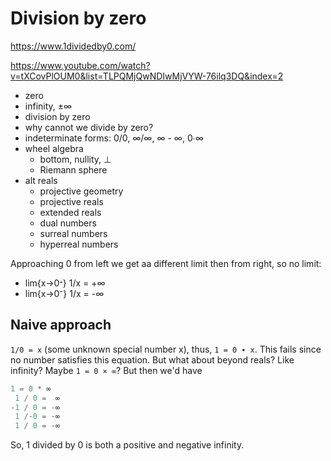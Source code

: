# Division by zero

https://www.1dividedby0.com/

https://www.youtube.com/watch?v=tXCovPlOUM0&list=TLPQMjQwNDIwMjVYW-76ilq3DQ&index=2


- zero
- infinity, ±∞
- division by zero
- why cannot we divide by zero?
- indeterminate forms: 0/0, ∞/∞, ∞ - ∞, 0∙∞
- wheel algebra
  - bottom, nullity, ⊥
  - Riemann sphere
- alt reals
  - projective geometry
  - projective reals
  - extended reals
  - dual numbers
  - surreal numbers
  - hyperreal numbers



Approaching 0 from left we get aa different limit then from right, so no limit:
- lim{x→0ᐩ} 1/x = +∞
- lim{x→0⁻} 1/x = -∞

## Naive approach

`1/0 = x` (some unknown special number x), thus, `1 = 0 ∙ x`. This fails since no number satisfies this equation. But what about beyond reals? Like infinity? Maybe `1 = 0 × ∞`? But then we'd have

```js
1 = 0 * ∞
 1 / 0 =  ∞
-1 / 0 = -∞
 1 /-0 = -∞
 1 / 0 = -∞
```

So, 1 divided by 0 is both a positive and negative infinity.
